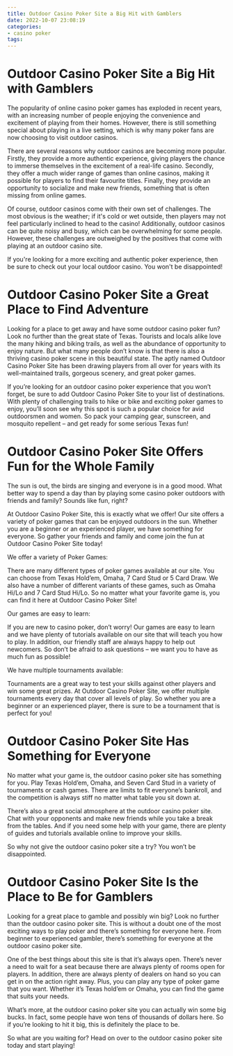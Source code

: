 ```yaml
---
title: Outdoor Casino Poker Site a Big Hit with Gamblers
date: 2022-10-07 23:08:19
categories:
- casino poker
tags:
---
```



#  Outdoor Casino Poker Site a Big Hit with Gamblers

The popularity of online casino poker games has exploded in recent years, with an increasing number of people enjoying the convenience and excitement of playing from their homes. However, there is still something special about playing in a live setting, which is why many poker fans are now choosing to visit outdoor casinos.

There are several reasons why outdoor casinos are becoming more popular. Firstly, they provide a more authentic experience, giving players the chance to immerse themselves in the excitement of a real-life casino. Secondly, they offer a much wider range of games than online casinos, making it possible for players to find their favourite titles. Finally, they provide an opportunity to socialize and make new friends, something that is often missing from online games.

Of course, outdoor casinos come with their own set of challenges. The most obvious is the weather; if it's cold or wet outside, then players may not feel particularly inclined to head to the casino! Additionally, outdoor casinos can be quite noisy and busy, which can be overwhelming for some people. However, these challenges are outweighed by the positives that come with playing at an outdoor casino site.

If you're looking for a more exciting and authentic poker experience, then be sure to check out your local outdoor casino. You won't be disappointed!

#  Outdoor Casino Poker Site a Great Place to Find Adventure

Looking for a place to get away and have some outdoor casino poker fun? Look no further than the great state of Texas. Tourists and locals alike love the many hiking and biking trails, as well as the abundance of opportunity to enjoy nature. But what many people don’t know is that there is also a thriving casino poker scene in this beautiful state. The aptly named Outdoor Casino Poker Site has been drawing players from all over for years with its well-maintained trails, gorgeous scenery, and great poker games.

If you’re looking for an outdoor casino poker experience that you won’t forget, be sure to add Outdoor Casino Poker Site to your list of destinations. With plenty of challenging trails to hike or bike and exciting poker games to enjoy, you’ll soon see why this spot is such a popular choice for avid outdoorsmen and women. So pack your camping gear, sunscreen, and mosquito repellent – and get ready for some serious Texas fun!

#  Outdoor Casino Poker Site Offers Fun for the Whole Family

The sun is out, the birds are singing and everyone is in a good mood. What better way to spend a day than by playing some casino poker outdoors with friends and family? Sounds like fun, right?

At Outdoor Casino Poker Site, this is exactly what we offer! Our site offers a variety of poker games that can be enjoyed outdoors in the sun. Whether you are a beginner or an experienced player, we have something for everyone. So gather your friends and family and come join the fun at Outdoor Casino Poker Site today!

We offer a variety of Poker Games:

There are many different types of poker games available at our site. You can choose from Texas Hold’em, Omaha, 7 Card Stud or 5 Card Draw. We also have a number of different variants of these games, such as Omaha Hi/Lo and 7 Card Stud Hi/Lo. So no matter what your favorite game is, you can find it here at Outdoor Casino Poker Site!

Our games are easy to learn:

If you are new to casino poker, don’t worry! Our games are easy to learn and we have plenty of tutorials available on our site that will teach you how to play. In addition, our friendly staff are always happy to help out newcomers. So don’t be afraid to ask questions – we want you to have as much fun as possible!

We have multiple tournaments available:

Tournaments are a great way to test your skills against other players and win some great prizes. At Outdoor Casino Poker Site, we offer multiple tournaments every day that cover all levels of play. So whether you are a beginner or an experienced player, there is sure to be a tournament that is perfect for you!

#  Outdoor Casino Poker Site Has Something for Everyone

No matter what your game is, the outdoor casino poker site has something for you. Play Texas Hold’em, Omaha, and Seven Card Stud in a variety of tournaments or cash games. There are limits to fit everyone’s bankroll, and the competition is always stiff no matter what table you sit down at.

There’s also a great social atmosphere at the outdoor casino poker site. Chat with your opponents and make new friends while you take a break from the tables. And if you need some help with your game, there are plenty of guides and tutorials available online to improve your skills.

So why not give the outdoor casino poker site a try? You won’t be disappointed.

#  Outdoor Casino Poker Site Is the Place to Be for Gamblers

Looking for a great place to gamble and possibly win big? Look no further than the outdoor casino poker site. This is without a doubt one of the most exciting ways to play poker and there’s something for everyone here. From beginner to experienced gambler, there’s something for everyone at the outdoor casino poker site.

One of the best things about this site is that it’s always open. There’s never a need to wait for a seat because there are always plenty of rooms open for players. In addition, there are always plenty of dealers on hand so you can get in on the action right away. Plus, you can play any type of poker game that you want. Whether it’s Texas hold’em or Omaha, you can find the game that suits your needs.

What’s more, at the outdoor casino poker site you can actually win some big bucks. In fact, some people have won tens of thousands of dollars here. So if you’re looking to hit it big, this is definitely the place to be.

So what are you waiting for? Head on over to the outdoor casino poker site today and start playing!